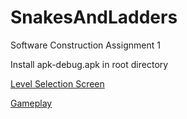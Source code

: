 # SnakesAndLadders

Software Construction Assignment 1

Install apk-debug.apk in root directory

[Level Selection Screen](https://raw.githubusercontent.com/14beseasalman/SnakesAndLadders/master/screen1.png)

[Gameplay](https://raw.githubusercontent.com/14beseasalman/SnakesAndLadders/master/screen2.png)